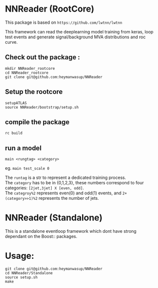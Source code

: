 
# NNReader (RootCore)

This package is based on `https://github.com/lwtnn/lwtnn` 

This framework can read the deeplearning model training from keras, loop test events and generate signal/background MVA distributions and roc curve.


## Check out the package :
`mkdir NNReader_rootcore`\
`cd NNReader_rootcore`\
`git clone git@github.com:heymanwasup/NNReader`
## Setup the rootcore 
`setupATLAS`\
`source NNReader/bootstrap/setup.sh`
## compile the package
`rc build`
## run a model
`main <rungtag> <category>`

eg. `main test_scale 0`
 
The `runtag` is a str to represent a dedicated training process. \
The `category` has to be in {0,1,2,3}, these numbers correspond to four categories: `[2jet,3jet] X [even, odd]`.\
The `categroy%2` represents even(0) and odd(1) events, and `2+(category>>1)%2` represents the number of jets.

# NNReader (Standalone)

This is a standalone eventloop framework which dont have strong dependant on the Boost:: packages.

# Usage:

`git clone git@github.com:heymanwasup/NNReader`\
`cd NNReader/Standalone`\
`source setup.sh`\
`make`


